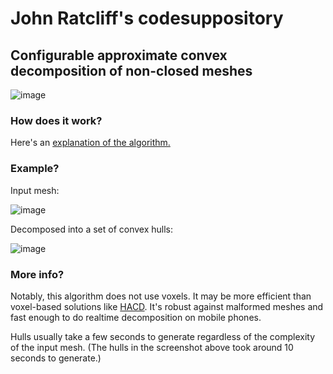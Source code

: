 # John Ratcliff's codesuppository

## Configurable approximate convex decomposition of non-closed meshes

![image](https://user-images.githubusercontent.com/59632/58806604-2b768e00-85dc-11e9-88da-5020422c25bd.png)

### How does it work?

Here's an [explanation of the algorithm.](https://web.archive.org/web/20080613123719/http://codesuppository.blogspot.com/2006/04/approximate-convex-decomposition.html)

### Example?

Input mesh:

![image](https://user-images.githubusercontent.com/59632/58805963-c8382c00-85da-11e9-8edb-52b3c36a75e4.png)

Decomposed into a set of convex hulls:

![image](https://user-images.githubusercontent.com/59632/58806066-f87fca80-85da-11e9-8682-f5a3658444a7.png)

### More info?

Notably, this algorithm does not use voxels. It may be more efficient than voxel-based solutions like [HACD](https://github.com/kmammou/v-hacd). It's robust against malformed meshes and fast enough to do realtime decomposition on mobile phones.

Hulls usually take a few seconds to generate regardless of the complexity of the input mesh. (The hulls in the screenshot above took around 10 seconds to generate.)
